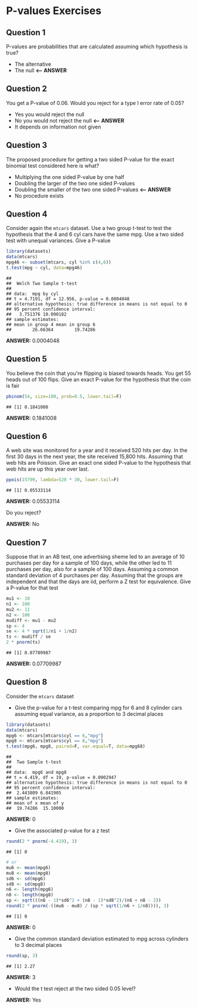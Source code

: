 # P-values Exercises

## Question 1

P-values are probabilities that are calculated assuming which hypothesis is true?

- The alternative
- The null **<-- ANSWER**

## Question 2

You get a P-value of 0.06. Would you reject for a type I error rate of 0.05?

- Yes you would reject the null
- No you would not reject the null **<-- ANSWER**
- It depends on information not given

## Question 3

The proposed procedure for getting a two sided P-value for the exact binomial test considered here is what?

- Multiplying the one sided P-value by one half
- Doubling the larger of the two one sided P-values
- Doubling the smaller of the two one sided P-values **<-- ANSWER**
- No procedure exists

## Question 4

Consider again the `mtcars` dataset. Use a two group t-test to test the hypothesis that the 4 and 6 cyl cars have the same mpg. Use a two sided test with unequal variances. Give a P-value


```r
library(datasets)
data(mtcars)
mpg46 <- subset(mtcars, cyl %in% c(4,6))
t.test(mpg ~ cyl, data=mpg46)
```

```
## 
## 	Welch Two Sample t-test
## 
## data:  mpg by cyl
## t = 4.7191, df = 12.956, p-value = 0.0004048
## alternative hypothesis: true difference in means is not equal to 0
## 95 percent confidence interval:
##   3.751376 10.090182
## sample estimates:
## mean in group 4 mean in group 6 
##        26.66364        19.74286
```

**ANSWER:** 0.0004048

## Question 5

You believe the coin that you're flipping is biased towards heads. You get 55 heads out of 100 flips. Give an exact P-value for the hypothesis that the coin is fair


```r
pbinom(54, size=100, prob=0.5, lower.tail=F)
```

```
## [1] 0.1841008
```

**ANSWER:** 0.1841008

## Question 6

A web site was monitored for a year and it received 520 hits per day. In the first 30 days in the next year, the site received 15,800 hits. Assuming that web hits are Poisson. Give an exact one sided P-value to the hypothesis that web hits are up this year over last.


```r
ppois(15799, lambda=520 * 30, lower.tail=F)
```

```
## [1] 0.05533114
```

**ANSWER:** 0.05533114

Do you reject?

**ANSWER:** No

## Question 7

Suppose that in an AB test, one advertising sheme led to an average of 10 purchases per day for a sample of 100 days, while the other led to 11 purchases per day, also for a sample of 100 days. Assuming a common standard deviation of 4 purchases per day. Assuming that the groups are independent and that the days are iid, perform a Z test for equivalence. Give a P-value for that test


```r
mu1 <- 10
n1 <- 100
mu2 <- 11
n2 <- 100
mudiff <- mu1 - mu2
sp <- 4
se <- 4 * sqrt(1/n1 + 1/n2)
ts <- mudiff / se
2 * pnorm(ts)
```

```
## [1] 0.07709987
```

**ANSWER:** 0.07709987

## Question 8

Consider the `mtcars` dataset

- Give the p-value for a t-test comparing mpg for 6 and 8 cylinder cars assuming equal variance, as a proportion to 3 decimal places


```r
library(datasets)
data(mtcars)
mpg6 <- mtcars[mtcars$cyl == 6,"mpg"]
mpg8 <- mtcars[mtcars$cyl == 8,"mpg"]
t.test(mpg6, mpg8, paired=F, var.equal=T, data=mpg68)
```

```
## 
## 	Two Sample t-test
## 
## data:  mpg6 and mpg8
## t = 4.419, df = 19, p-value = 0.0002947
## alternative hypothesis: true difference in means is not equal to 0
## 95 percent confidence interval:
##  2.443809 6.841905
## sample estimates:
## mean of x mean of y 
##  19.74286  15.10000
```

**ANSWER:** 0

- Give the associated p-value for a z test


```r
round(2 * pnorm(-4.419), 3)
```

```
## [1] 0
```

```r
# or
mu6 <- mean(mpg6)
mu8 <- mean(mpg8)
sd6 <- sd(mpg6)
sd8 <- sd(mpg8)
n6 <- length(mpg6)
n8 <- length(mpg8)
sp <- sqrt(((n6 - 1)*sd6^2 + (n8 - 1)*sd8^2)/(n6 + n8 - 2))
round(2 * pnorm(-((mu6 - mu8) / (sp * sqrt(1/n6 + 1/n8)))), 3)
```

```
## [1] 0
```

**ANSWER:** 0

- Give the common standard deviation estimated to mpg across cylinders to 3 decimal places


```r
round(sp, 3)
```

```
## [1] 2.27
```

**ANSWER:** 3

- Would the t test reject at the two sided 0.05 level?

**ANSWER:** Yes
